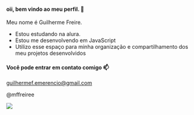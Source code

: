 #### oii, bem vindo ao meu perfil. 💛

Meu nome é Guilherme Freire.

- Estou estudando na alura.
- Estou me desenvolvendo em JavaScript
- Utilizo esse espaço para minha organização e compartilhamento dos meu projetos desenvolvidos
  
#### Você pode entrar em contato comigo 📫

guilhermef.emerencio@gmail.com

@mffreiree

![](https://giphy.com/gifs/the-simpsons-hello-hi-ASd0Ukj0y3qMM)
